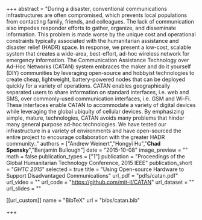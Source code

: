 +++
abstract = "During a disaster, conventional communications infrastructures are often compromised, which prevents local populations from contacting family, friends, and colleagues. The lack of communication also impedes responder efforts to gather, organize, and disseminate information. This problem is made worse by the unique cost and operational constraints typically associated with the humanitarian assistance and disaster relief (HADR) space. In response, we present a low-cost, scalable system that creates a wide-area, best-effort, ad-hoc wireless network for emergency information. The Communication Assistance Technology over Ad-Hoc Networks (CATAN) system embraces the maker and do it yourself (DIY) communities by leveraging open-source and hobbyist technologies to create cheap, lightweight, battery-powered nodes that can be deployed quickly for a variety of operations. CATAN enables geographically separated users to share information on standard interfaces, i.e. web and SMS, over commonly-used communication interfaces, i.e. GSM and Wi-Fi. These interfaces enable CATAN to accommodate a variety of digital devices while leveraging the global ubiquity of cellular devices. By emphasizing simple, mature, technologies, CATAN avoids many problems that hinder many general purpose ad-hoc technologies. We have tested our infrastructure in a variety of environments and have open-sourced the entire project to encourage collaboration with the greater HADR community.."
authors = ["Andrew Weinert","Hongyi Hu","**Chad Spensky**","Benjamin Bullough"]
date = "2015-10-08"
image_preview = ""
math = false
publication_types = ["1"]
publication = "Proceedings of the Global Humanitarian Technology Conference, 2015 IEEE"
publication_short = "*GHTC 2015*"
selected = true
title = "Using Open-source Hardware to Support Disadvantaged Communications"
url_pdf = "pdfs/catan.pdf"
url_video = ""
url_code = "https://github.com/mit-ll/CATAN"
url_dataset = ""
url_slides = ""

[[url_custom]]
name = "BibTeX"
url = "bibs/catan.bib"


+++
